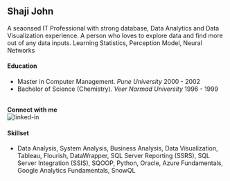 ## Shaji John
A seaonsed IT Professional with strong database, Data Analytics and Data Visualization experience. A person who loves to explore data and find more out of any data inputs.
Learning Statistics, Perception Model, Neural Networks

#### Education
* Master in Computer Management. *Pune University* 2000 - 2002
* Bachelor of Science (Chemistry). *Veer Narmad University* 1996 - 1999

<br>
<B> Connect with me </B> <br>
<a href="https://www.linkedin.com/in/shaji-john-9100259/">
<img align="left" alt="linked-in" src="https://img.shields.io/badge/linkedin-%230077B5.svg?&style=for-the-badge&logo=linkedin&logoColor=white" />
</a>
</br>

#### Skillset
* Data Analysis, System Analysis, Business Analysis, Data Visualization, Tableau, Flourish, DataWrapper, SQL Server Reporting (SSRS), SQL Server Integration (SSIS), SQOOP, Python, Oracle, Azure Fundamentals, Google Analytics Fundamentals, SnowQL 
  </body>
<!--
**shajohn4/shajohn4** is a ✨ _special_ ✨ repository because its `README.md` (this file) appears on your GitHub profile.

Here are some ideas to get you started:

- 🔭 I’m currently working on ...
- 🌱 I’m currently learning ...
- 👯 I’m looking to collaborate on ...
- 🤔 I’m looking for help with ...
- 💬 Ask me about ...
- 📫 How to reach me: ...
- 😄 Pronouns: ...
- ⚡ Fun fact: ...
-->
